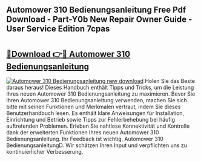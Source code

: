 ## Automower 310 Bedienungsanleitung Free Pdf Download - Part-Y0b New Repair Owner Guide - User Service Edition 7cpas

# <h2><a href="http://df4zw8m.blite.top/?on=Automower+310+Bedienungsanleitung">🔗Download 👉🔴 Automower 310 Bedienungsanleitung</a></h2>

[![Automower 310 Bedienungsanleitung new download](https://i.imgur.com/lujVjoI.png)](http://df4zw8m.blite.top/?on=Automower+310+Bedienungsanleitung)
Holen Sie das Beste daraus heraus! Dieses Handbuch enthält Tipps und Tricks, um die Leistung Ihres neuen Automower 310 Bedienungsanleitung zu maximieren. Bevor Sie Ihren Automower 310 Bedienungsanleitung verwenden, machen Sie sich bitte mit seinen Funktionen und Merkmalen vertraut, indem Sie dieses Benutzerhandbuch lesen. Es enthält klare Anweisungen für Installation, Einrichtung und Betrieb sowie Tipps zur Fehlerbehebung bei häufig auftretenden Problemen. Erleben Sie nahtlose Konnektivität und Kontrolle dank der erweiterten Funktionen Ihres neuen Automower 310 Bedienungsanleitung. Ihr Feedback ist wichtig, Automower 310 BedienungsanleitungD. Wir schätzen Ihren Input und verpflichten uns zu kontinuierlicher Verbesserung.
